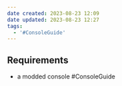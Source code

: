 ```yaml
---
date created: 2023-08-23 12:09
date updated: 2023-08-23 12:27
tags:
  - '#ConsoleGuide'
---
```


## Requirements

- a modded console #ConsoleGuide
